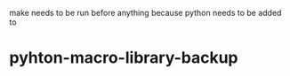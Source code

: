 make needs to be run before anything because python needs to be added to
# pyhton-macro-library-backup
